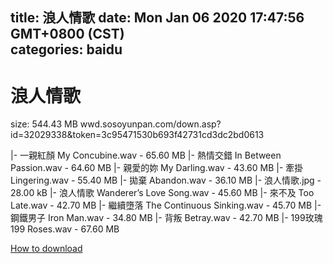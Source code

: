 
title: 浪人情歌
date: Mon Jan 06 2020 17:47:56 GMT+0800 (CST)    
categories: baidu
---

# 浪人情歌
size: 544.43 MB
 wwd.sosoyunpan.com/down.asp?id=32029338&token=3c95471530b693f42731cd3dc2bd0613
 
|- 一親紅顏 My Concubine.wav - 65.60 MB
|- 熱情交錯 In Between Passion.wav - 64.60 MB
|- 親愛的妳 My Darling.wav - 43.60 MB
|- 牽掛 Lingering.wav - 55.40 MB
|- 拋棄 Abandon.wav - 36.10 MB
|- 浪人情歌.jpg - 28.00 kB
|- 浪人情歌 Wanderer’s Love Song.wav - 45.60 MB
|- 來不及 Too Late.wav - 42.70 MB
|- 繼續墮落 The Continuous Sinking.wav - 45.70 MB
|- 鋼鐵男子 Iron Man.wav - 34.80 MB
|- 背叛 Betray.wav - 42.70 MB
|- 199玫瑰 199 Roses.wav - 67.60 MB

[How to download](https://bpcam.bemobtrk.com/go/2ceec3aa-1ca2-46d6-b9ff-aaa5c184517c?jno=203)